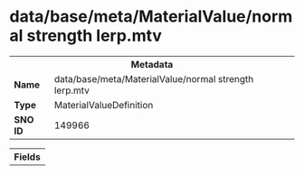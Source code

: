 <h1>data/base/meta/MaterialValue/normal strength lerp.mtv</h1><table><tr><th colspan="100%">Metadata</th></tr><tr><td><b>Name</b></td><td>data/base/meta/MaterialValue/normal strength lerp.mtv</td></tr><tr><td><b>Type</b></td><td>MaterialValueDefinition</td></tr><tr><td><b>SNO ID</b></td><td>149966</td></tr></table>

<table><tr><th colspan="100%">Fields</th></tr></table>

